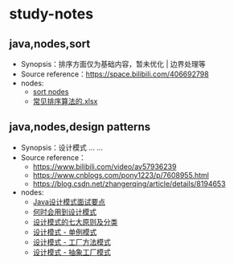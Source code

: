 # study-notes
## java,nodes,sort
- Synopsis：排序方面仅为基础内容，暂未优化 | 边界处理等
- Source reference：https://space.bilibili.com/406692798
- nodes: 
    - [sort nodes](https://github.com/Sean-inoubliable/study-notes/blob/master/src/main/resources/sort/sort.md)
    - [常见排序算法的.xlsx](https://github.com/Sean-inoubliable/study-notes/tree/master/src/main/resources/sort/常见排序算法的.xlsx)
    
## java,nodes,design patterns
- Synopsis：设计模式 ... ...
- Source reference：
    - https://www.bilibili.com/video/av57936239
    - https://www.cnblogs.com/pony1223/p/7608955.html
    - https://blog.csdn.net/zhangerqing/article/details/8194653
- nodes:
    - [Java设计模式面试要点](https://github.com/Sean-inoubliable/study-notes/blob/master/src/main/resources/Design.patterns/1.%20Java%E8%AE%BE%E8%AE%A1%E6%A8%A1%E5%BC%8F%E9%9D%A2%E8%AF%95%E7%82%B9.md)
    - [何时会用到设计模式](https://github.com/Sean-inoubliable/study-notes/blob/master/src/main/resources/Design.patterns/2.%20%E4%BD%95%E6%97%B6%E4%BC%9A%E7%94%A8%E5%88%B0%E8%AE%BE%E8%AE%A1%E6%A8%A1%E5%BC%8F.md)
    - [设计模式的七大原则及分类](https://github.com/Sean-inoubliable/study-notes/blob/master/src/main/resources/Design.patterns/3.%20%E8%AE%BE%E8%AE%A1%E6%A8%A1%E5%BC%8F%E7%9A%84%E4%B8%83%E5%A4%A7%E5%8E%9F%E5%88%99%E5%8F%8A%E5%88%86%E7%B1%BB.md)
    - [设计模式 - 单例模式](https://github.com/Sean-inoubliable/study-notes/blob/master/src/main/resources/Design.patterns/4.%20%E8%AE%BE%E8%AE%A1%E6%A8%A1%E5%BC%8F%20-%20%E5%8D%95%E4%BE%8B%E6%A8%A1%E5%BC%8F.md)
    - [设计模式 - 工厂方法模式](https://github.com/Sean-inoubliable/study-notes/blob/master/src/main/resources/Design.patterns/5.%20%E8%AE%BE%E8%AE%A1%E6%A8%A1%E5%BC%8F%20-%20%E5%B7%A5%E5%8E%82%E6%96%B9%E6%B3%95%E6%A8%A1%E5%BC%8F.md)
    - [设计模式 - 抽象工厂模式](https://github.com/Sean-inoubliable/study-notes/blob/master/src/main/resources/Design.patterns/6.%20%E8%AE%BE%E8%AE%A1%E6%A8%A1%E5%BC%8F%20-%20%E6%8A%BD%E8%B1%A1%E5%B7%A5%E5%8E%82%E6%A8%A1%E5%BC%8F.md)